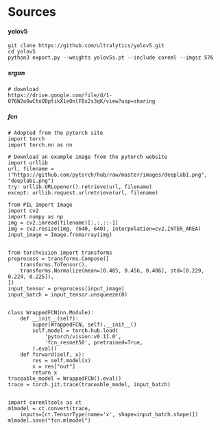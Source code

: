 
# Sources


#### yolov5

	git clone https://github.com/ultralytics/yolov5.git
	cd yolov5
	python3 export.py --weights yolov5s.pt --include coreml --imgsz 576


##### srgan

	# download
	https://drive.google.com/file/d/1-076W2o0wCtoODptikX1eOnlFBx2s3qK/view?usp=sharing


##### fcn

	# Adopted from the pytorch site
	import torch
	import torch.nn as nn

	# Download an example image from the pytorch website
	import urllib
	url, filename = ("https://github.com/pytorch/hub/raw/master/images/deeplab1.png", "deeplab1.png")
	try: urllib.URLopener().retrieve(url, filename)
	except: urllib.request.urlretrieve(url, filename)

	from PIL import Image
	import cv2
	import numpy as np
	img = cv2.imread(filename)[:,:,::-1]
	img = cv2.resize(img, (640, 640), interpolation=cv2.INTER_AREA)
	input_image = Image.fromarray(img)


	from torchvision import transforms
	preprocess = transforms.Compose([
	    transforms.ToTensor(),
	    transforms.Normalize(mean=[0.485, 0.456, 0.406], std=[0.229, 0.224, 0.225]),
	])
	input_tensor = preprocess(input_image)
	input_batch = input_tensor.unsqueeze(0)


	class WrappedFCN(nn.Module):
	    def __init__(self):
	        super(WrappedFCN, self).__init__()
	        self.model = torch.hub.load(
	            'pytorch/vision:v0.11.0',
	            'fcn_resnet50', pretrained=True,
	        ).eval()
	    def forward(self, x):
	        res = self.model(x)
	        x = res["out"]
	        return x
	traceable_model = WrappedFCN().eval()
	trace = torch.jit.trace(traceable_model, input_batch)


	import coremltools as ct
	mlmodel = ct.convert(trace, 
		inputs=[ct.TensorType(name='x', shape=input_batch.shape)])
	mlmodel.save("fcn.mlmodel")

